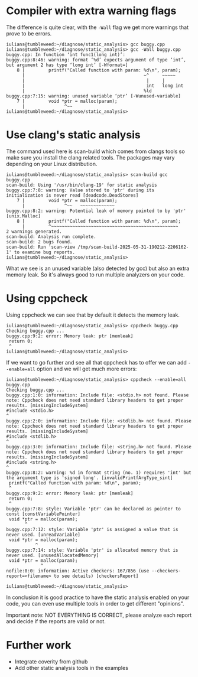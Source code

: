 # Compiler with extra warning flags

The difference is quite clear, with the `-Wall` flag we get more warnings that prove to be errors.

```
iulians@tumbleweed:~/diagnose/static_analysis> gcc buggy.cpp
iulians@tumbleweed:~/diagnose/static_analysis> gcc -Wall buggy.cpp
buggy.cpp: In function ‘int func1(long int)’:
buggy.cpp:8:46: warning: format ‘%d’ expects argument of type ‘int’, but argument 2 has type ‘long int’ [-Wformat=]
    8 |         printf("Called function with param: %d\n", param);
      |                                             ~^     ~~~~~
      |                                              |     |
      |                                              int   long int
      |                                             %ld
buggy.cpp:7:15: warning: unused variable ‘ptr’ [-Wunused-variable]
    7 |         void *ptr = malloc(param);
      |               ^~~
iulians@tumbleweed:~/diagnose/static_analysis>
```

# Use clang's static analysis

The command used here is scan-build which comes from clangs tools so make sure you install the clang related tools. The packages may vary depending on your Linux distribution.

```
iulians@tumbleweed:~/diagnose/static_analysis> scan-build gcc buggy.cpp
scan-build: Using '/usr/bin/clang-19' for static analysis
buggy.cpp:7:8: warning: Value stored to 'ptr' during its initialization is never read [deadcode.DeadStores]
    7 |         void *ptr = malloc(param);
      |               ^~~   ~~~~~~~~~~~~~
buggy.cpp:8:2: warning: Potential leak of memory pointed to by 'ptr' [unix.Malloc]
    8 |         printf("Called function with param: %d\n", param);
      |         ^~~~~~~~~~~~~~~~~~~~~~~~~~~~~~~~~~~~~~~~~~~~~~~~~
2 warnings generated.
scan-build: Analysis run complete.
scan-build: 2 bugs found.
scan-build: Run 'scan-view /tmp/scan-build-2025-05-31-190212-2206162-1' to examine bug reports.
iulians@tumbleweed:~/diagnose/static_analysis>

```

What we see is an unused variable (also detected by gcc) but also an extra memory leak. So it's always good to run multiple analyzers on your code.

# Using cppcheck

Using cppcheck we can see that by default it detects the memory leak.

```
iulians@tumbleweed:~/diagnose/static_analysis> cppcheck buggy.cpp
Checking buggy.cpp ...
buggy.cpp:9:2: error: Memory leak: ptr [memleak]
 return 0;
 ^
iulians@tumbleweed:~/diagnose/static_analysis>

```

If we want to go further and see all that cppcheck has to offer we can add `--enable=all` option and we will get much more errors:
```
iulians@tumbleweed:~/diagnose/static_analysis> cppcheck --enable=all buggy.cpp
Checking buggy.cpp ...
buggy.cpp:1:0: information: Include file: <stdio.h> not found. Please note: Cppcheck does not need standard library headers to get proper results. [missingIncludeSystem]
#include <stdio.h>
^
buggy.cpp:2:0: information: Include file: <stdlib.h> not found. Please note: Cppcheck does not need standard library headers to get proper results. [missingIncludeSystem]
#include <stdlib.h>
^
buggy.cpp:3:0: information: Include file: <string.h> not found. Please note: Cppcheck does not need standard library headers to get proper results. [missingIncludeSystem]
#include <string.h>
^
buggy.cpp:8:2: warning: %d in format string (no. 1) requires 'int' but the argument type is 'signed long'. [invalidPrintfArgType_sint]
 printf("Called function with param: %d\n", param);
 ^
buggy.cpp:9:2: error: Memory leak: ptr [memleak]
 return 0;
 ^
buggy.cpp:7:8: style: Variable 'ptr' can be declared as pointer to const [constVariablePointer]
 void *ptr = malloc(param);
       ^
buggy.cpp:7:12: style: Variable 'ptr' is assigned a value that is never used. [unreadVariable]
 void *ptr = malloc(param);
           ^
buggy.cpp:7:14: style: Variable 'ptr' is allocated memory that is never used. [unusedAllocatedMemory]
 void *ptr = malloc(param);
             ^
nofile:0:0: information: Active checkers: 167/856 (use --checkers-report=<filename> to see details) [checkersReport]

iulians@tumbleweed:~/diagnose/static_analysis>

```
In conclusion it is good practice to have the static analysis enabled on your code, you can even use multiple tools in order to get different "opinions".

Important note: NOT EVERYTHING IS CORRECT, please analyze each report and decide if the reports are valid or not.

# Further work
* Integrate coverity from github
* Add other static analysis tools in the examples
